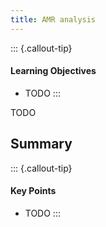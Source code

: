 ```yaml
---
title: AMR analysis
---
```


::: {.callout-tip}
#### Learning Objectives

- TODO
:::


TODO

## Summary

::: {.callout-tip}
#### Key Points

- TODO
:::
